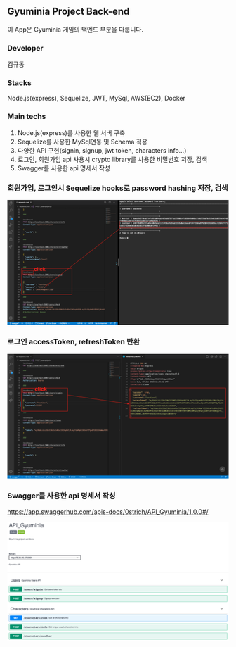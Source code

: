 ## Gyuminia Project Back-end

이 App은 Gyuminia 게임의 백엔드 부분을 다룹니다.

### Developer

김규동

### Stacks

Node.js(express), Sequelize, JWT, MySql, AWS(EC2), Docker

### Main techs

1. Node.js(express)를 사용한 웹 서버 구축
2. Sequelize를 사용한 MySql연동 및 Schema 적용
3. 다양한 API 구현(signin, signup, jwt token, characters info...)
4. 로그인, 회원가입 api 사용시 crypto library를 사용한 비밀번호 저장, 검색
5. Swagger를 사용한 api 명세서 작성

### 회원가입, 로그인시 Sequelize hooks로 password hashing 저장, 검색

![hashing](./images/hashing.png)

### 로그인 accessToken, refreshToken 반환

![token](./images/token.png)

### Swagger를 사용한 api 명세서 작성

https://app.swaggerhub.com/apis-docs/0strich/API_Gyuminia/1.0.0#/

![swagger](./images/swagger.png)
